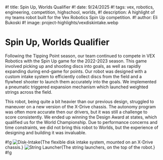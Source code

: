 #! title: Spin Up, Worlds Qualifier
#! date: 9/24/2025
#! tags: vex, robotics, engineering, competition, highschool, worlds,
#! description: A highlight of my teams robot built for the Vex Robotics Spin Up competition.
#! author: Eli Bukoski
#! image: project-highlights/vexdiskintake.webp

# Spin Up, Worlds Qualifier

Following the Tipping Point season, our team continued to compete in VEX Robotics with the Spin Up game for the 2022-2023 season. This game involved picking up and shooting discs into goals, as well as rapidly expanding during end-game for points. Our robot was designed with a custom intake system to efficiently collect discs from the field and a flywheel shooter to launch them accurately into the goals. We implemented a pneumatic triggered expansion mechanism which launched weighted strings across the field.

This robot, being quite a bit heavier than our previous design, struggled to maneuver on a new version of the X-Drive chassis. The autonomy program was often more accurate then our drivers, but it was still a challenge to score consistently. We ended up winning the Design Award at states, which qualified us for the World Championship. Due to performance concerns and time constraints, we did not bring this robot to Worlds, but the experience of designing and building it was invaluable.

#!g
![Disk-Intake](project-highlights/vexdiskintake.webp){The flexible disk intake system, mounted on an X-Drive chassis.}
![String Launcher](project-highlights/vexstringlauncher.webp){The string launchers, on the top of the robot.}
#!g
